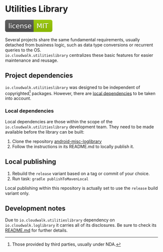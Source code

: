 # Utilities Library

<img src="SHIELD.svg"/><br/>

Several projects share the same fundamental requirements, usually detached from
business logic, such as data type conversions or recurrent queries to the OS.  
`io.cloudwalk.utilitieslibrary` centralizes these basic features for easier
maintenance and reusage.  

## Project dependencies

`io.cloudwalk.utilitieslibrary` was designed to be independent of
copyrighted[^1] packages. However, there are
[local dependencies](#local-dependencies) to be taken into account.  

[^1]: Those provided by third parties, usually under NDA.

### Local dependencies

Local dependencies are those within the scope of the
`io.cloudwalk.utilitieslibrary` development team. They need to be made
available before the library can be built:  

1. Clone the repository [android-misc-loglibrary](https://github.com/mauriciospinardi/android-misc-loglibrary)
2. Follow the instructions in its README.md to locally publish it.

## Local publishing

1. Rebuild the `release` variant based on a tag or commit of your choice.
2. Run task: `gradle publishToMavenLocal`

Local publishing within this repository is actually set to use the `release`
build variant only.  

## Development notes

Due to `io.cloudwalk.utilitieslibrary` dependency on `io.cloudwalk.loglibrary`
it carries all of its disclosures. Be sure to check its
[README.md](https://github.com/mauriciospinardi/android-misc-loglibrary/blob/main/README.md)
for further details.  
